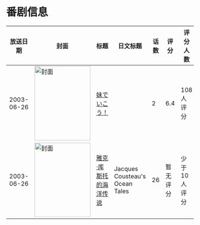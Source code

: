 # 番剧信息

|放送日期|封面|标题|日文标题|话数|评分|评分人数|
|---|---|---|---|---|---|---|
|2003-06-26|<img src="https://bangumi.tv/img/no_icon_subject.png" alt="封面" style="width:150px;height:200px;object-fit:cover;">|[妹でいこう！](https://bangumi.tv/subject/69430)||2|6.4|108人评分|
|2003-06-26|<img src="https://lain.bgm.tv/pic/cover/c/b0/e7/325267_bWUdq.jpg" alt="封面" style="width:150px;height:200px;object-fit:cover;">|[雅克·库斯托的海洋传说](https://bangumi.tv/subject/325267)|Jacques Cousteau's Ocean Tales|26|暂无评分|少于10人评分|
